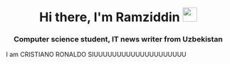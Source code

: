<h1 align="center">Hi there, I'm Ramziddin</a> 
<img src="https://bogatyr.club/uploads/posts/2023-02/thumbs/1677605135_bogatyr-club-p-yarkii-kosmos-foni-krasivo-24.jpg" height="32"/></h1>
<h3 align="center">Computer science student, IT news writer from Uzbekistan </h3>
I am CRISTIANO RONALDO 
SIUUUUUUUUUUUUUUUUUUUU
